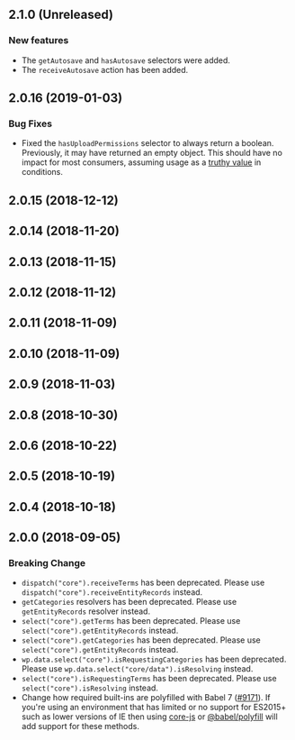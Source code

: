 ## 2.1.0 (Unreleased)

### New features
- The `getAutosave` and `hasAutosave` selectors were added.
- The `receiveAutosave` action has been added.

## 2.0.16 (2019-01-03)

### Bug Fixes

- Fixed the `hasUploadPermissions` selector to always return a boolean. Previously, it may have returned an empty object. This should have no impact for most consumers, assuming usage as a [truthy value](https://developer.mozilla.org/en-US/docs/Glossary/Truthy) in conditions.

## 2.0.15 (2018-12-12)

## 2.0.14 (2018-11-20)

## 2.0.13 (2018-11-15)

## 2.0.12 (2018-11-12)

## 2.0.11 (2018-11-09)

## 2.0.10 (2018-11-09)

## 2.0.9 (2018-11-03)

## 2.0.8 (2018-10-30)

## 2.0.6 (2018-10-22)

## 2.0.5 (2018-10-19)

## 2.0.4 (2018-10-18)

## 2.0.0 (2018-09-05)

### Breaking Change

- `dispatch("core").receiveTerms` has been deprecated. Please use `dispatch("core").receiveEntityRecords` instead.
- `getCategories` resolvers has been deprecated. Please use `getEntityRecords` resolver instead.
- `select("core").getTerms` has been deprecated. Please use `select("core").getEntityRecords` instead.
- `select("core").getCategories` has been deprecated. Please use `select("core").getEntityRecords` instead.
- `wp.data.select("core").isRequestingCategories` has been deprecated. Please use `wp.data.select("core/data").isResolving` instead.
- `select("core").isRequestingTerms` has been deprecated. Please use `select("core").isResolving` instead.
- Change how required built-ins are polyfilled with Babel 7 ([#9171](https://github.com/WordPress/gutenberg/pull/9171)). If you're using an environment that has limited or no support for ES2015+ such as lower versions of IE then using [core-js](https://github.com/zloirock/core-js) or [@babel/polyfill](https://babeljs.io/docs/en/next/babel-polyfill) will add support for these methods.
